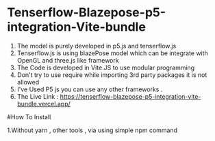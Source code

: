 # Tenserflow-Blazepose-p5-integration-Vite-bundle

1. The model is purely developed in p5.js and tenserflow.js
2. Tenserflow.js is using blazePose model which can be integrate with OpenGL and three.js like framework
3. The Code is developed in Vite.JS to use modular programming 
4. Don't try to use require while importing 3rd party packages it is not allowed
5. I've Used P5 js you can use any other frameworks .
6. The Live Link : https://tenserflow-blazepose-p5-integration-vite-bundle.vercel.app/

#How To Install 

1.Without yarn , other tools , via using simple npm command 

